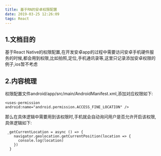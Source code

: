 ```yaml
---
title: 基于RN的安卓权限配置
date: 2019-03-25 12:26:09
tags: React
---
```

## 1.文档目的
基于React Native的权限配置,在开发安卓app的过程中需要访问安卓手机硬件服务的时候,都会用到权限,比如拍照,定位,手机通讯录等,这里只记录添加安卓权限的例子,ios暂不考虑

## 2.内容梳理
权限配置文件android/app/src/main/AndroidManifest.xml,添加对应权限如下:
```
<uses-permission android:name="android.permission.ACCESS_FINE_LOCATION" />
```
那么在具体逻辑中需要用到该权限时,手机就会自动询问用户是否允许开启该权限,具体逻辑如下:
```
 _getCurrentLocation = async () => {
    navigator.geolocation.getCurrentPosition(location => {
      console.log(location)
    })
  }
```
